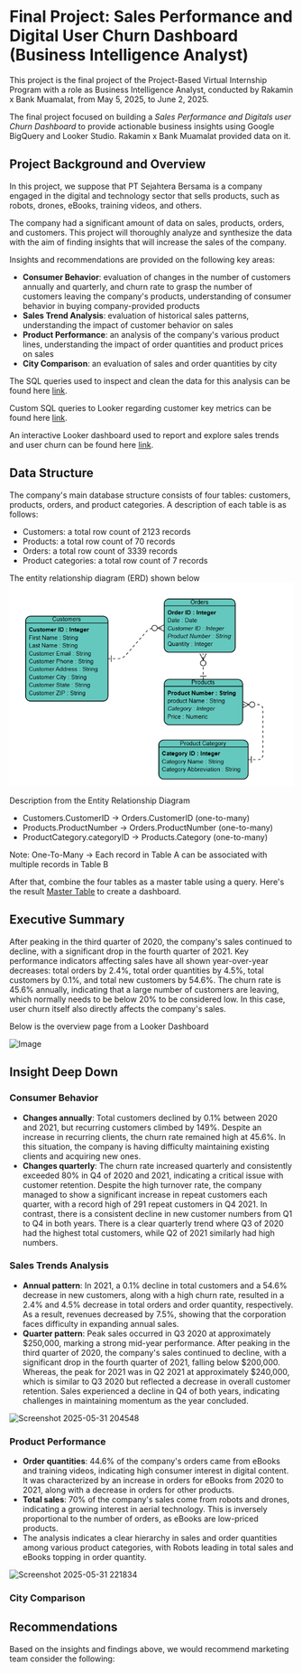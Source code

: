 # Final Project: Sales Performance and Digital User Churn Dashboard (Business Intelligence Analyst)

This project is the final project of the Project-Based Virtual Internship Program with a role as Business Intelligence Analyst, conducted by Rakamin x Bank Muamalat, from May 5, 2025, to June 2, 2025. 

The final project focused on building a _Sales Performance and Digitals user Churn Dashboard_ to provide actionable business insights using Google BigQuery and Looker Studio. Rakamin x Bank Muamalat provided data on it. 

## Project Background and Overview
In this project, we suppose that PT Sejahtera Bersama is a company engaged in the digital and technology sector that sells products, such as robots, drones, eBooks, training videos, and others. 

The company had a significant amount of data on sales, products, orders, and customers. This project will thoroughly analyze and synthesize the data with the aim of finding insights that will increase the sales of the company.

Insights and recommendations are provided on the following key areas:
- **Consumer Behavior**: evaluation of changes in the number of customers annually and quarterly, and churn rate to grasp the number of customers leaving the company's products, understanding of consumer behavior in buying company-provided products
- **Sales Trend Analysis**: evaluation of historical sales patterns, understanding the impact of customer behavior on sales
- **Product Performance**: an analysis of the company's various product lines, understanding the impact of order quantities and product prices on sales  
- **City Comparison**: an evaluation of sales and order quantities by city

The SQL queries used to inspect and clean the data for this analysis can be found here [link](https://github.com/ATHIFAHS/BI-Analyst-Project-1/blob/784adb1cf0eaab6d85b31f78641e9d06d0bcd62c/BI%20Analyst%20Project%20Query.sql).

Custom SQL queries to Looker regarding customer key metrics can be found here [link](https://github.com/ATHIFAHS/BI-Analyst-Project-1/blob/d6bfa95e4b2ba9c135d08ce29b2b1790f58be105/Custom%20Query%20on%20Looker.txt).

An interactive Looker dashboard used to report and explore sales trends and user churn can be found here [link](https://github.com/ATHIFAHS/BI-Analyst-Project-1/blob/97dfa8954f142bfbba062c7e86674e2ec9e834ef/Sales%20Performance%20and%20Digitals%20User%20Churn%20Dashboard.pdf).

## Data Structure
The company's main database structure consists of four tables: customers, products, orders, and product categories. A description of each table is as follows:
- Customers: a total row count of 2123 records
- Products: a total row count of 70 records
- Orders: a total row count of 3339 records
- Product categories: a total row count of 7 records

The entity relationship diagram (ERD) shown below
![image alt](https://github.com/ATHIFAHS/BI-Analyst-Project-1/blob/3024ace79d2bd0aecf468381cdbaf07029911d97/ERD.png)

Description from the Entity Relationship Diagram
- Customers.CustomerID → Orders.CustomerID (one-to-many)
- Products.ProductNumber → Orders.ProductNumber (one-to-many)
- ProductCategory.categoryID → Products.Category (one-to-many)

Note: One-To-Many → Each record in Table A can be associated with multiple records in Table B

After that, combine the four tables as a master table using a query. Here's the result [Master Table](https://github.com/ATHIFAHS/BI-Analyst-Project-1/blob/40029726a4b9d022bc6a1a6ad8d10ebab8c31220/master%20table.csv) to create a dashboard.

## Executive Summary
After peaking in the third quarter of 2020, the company's sales continued to decline, with a significant drop in the fourth quarter of 2021. Key performance indicators affecting sales have all shown year-over-year decreases: total orders by 2.4%, total order quantities by 4.5%, total customers by 0.1%, and total new customers by 54.6%. The churn rate is 45.6% annually, indicating that a large number of customers are leaving, which normally needs to be below 20% to be considered low.  In this case, user churn itself also directly affects the company's sales. 

Below is the overview page from a Looker Dashboard 

![Image](https://github.com/user-attachments/assets/09d2bd2d-70c0-4aee-9fd3-849efc573529)

## Insight Deep Down
### Consumer Behavior 
- **Changes annually**: Total customers declined by 0.1% between 2020 and 2021, but recurring customers climbed by 149%. Despite an increase in recurring clients, the churn rate remained high at 45.6%. In this situation, the company is having difficulty maintaining existing clients and acquiring new ones.
- **Changes quarterly**: The churn rate increased quarterly and consistently exceeded 80% in Q4 of 2020 and 2021, indicating a critical issue with customer retention. Despite the high turnover rate, the company managed to show a significant increase in repeat customers each quarter, with a record high of 291 repeat customers in Q4 2021. In contrast, there is a consistent decline in new customer numbers from Q1 to Q4 in both years. There is a clear quarterly trend where Q3 of 2020 had the highest total customers, while Q2 of 2021 similarly had high numbers.

### Sales Trends Analysis
- **Annual pattern**: In 2021, a 0.1% decline in total customers and a 54.6% decrease in new customers, along with a high churn rate, resulted in a 2.4% and 4.5% decrease in total orders and order quantity, respectively. As a result, revenues decreased by 7.5%, showing that the corporation faces difficulty in expanding annual sales. 
- **Quarter pattern**: Peak sales occurred in Q3 2020 at approximately $250,000, marking a strong mid-year performance. After peaking in the third quarter of 2020, the company's sales continued to decline, with a significant drop in the fourth quarter of 2021, falling below $200,000. Whereas, the peak for 2021 was in Q2 2021 at approximately $240,000, which is similar to Q3 2020 but reflected a decrease in overall customer retention. Sales experienced a decline in Q4 of both years, indicating challenges in maintaining momentum as the year concluded.

![Screenshot 2025-05-31 204548](https://github.com/user-attachments/assets/b2cfc954-9aa0-4365-ae98-11912c9f2cb3)

### Product Performance
- **Order quantities**: 44.6% of the company's orders came from eBooks and training videos, indicating high consumer interest in digital content. It was characterized by an increase in orders for eBooks from 2020 to 2021, along with a decrease in orders for other products. 
- **Total sales**: 70% of the company's sales come from robots and drones, indicating a growing interest in aerial technology. This is inversely proportional to the number of orders, as eBooks are low-priced products.
- The analysis indicates a clear hierarchy in sales and order quantities among various product categories, with Robots leading in total sales and eBooks topping in order quantity. 

![Screenshot 2025-05-31 221834](https://github.com/user-attachments/assets/0ed1f422-d51f-4764-ab48-fe3ebcaf3691)

### City Comparison

## Recommendations
Based on the insights and findings above, we would recommend marketing team consider the following:
